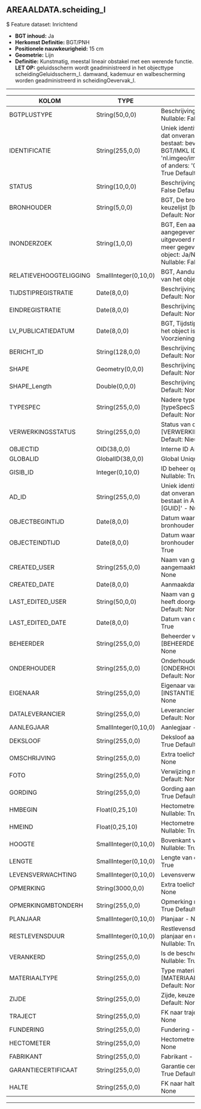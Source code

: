 ## AREAALDATA.scheiding_l

$ Feature dataset: Inrichtend

* __BGT inhoud:__ Ja
* __Herkomst Definitie:__ BGT/PNH
* __Positionele nauwkeurigheid:__ 15 cm
* __Geometrie:__ Lijn
* __Definitie:__ Kunstmatig, meestal lineair obstakel met een werende functie. __LET OP:__ geluidsscherm wordt geadministreerd in het objecttype scheidingGeluidsscherm_l. damwand, kademuur en walbescherming worden geadministreerd in scheidingOevervak_l.

***

|KOLOM                              |TYPE          	        |DEFINITIE|
|------                          	|----          	        |-----    |
|BGTPLUSTYPE                        |String(50,0,0)         |Beschrijving - keuzelijst [typeSHDLijn] Nullable: False Default: None|
|IDENTIFICATIE                      |String(255,0,0)        |Uniek identificatienummer voor het object dat onveranderlijk is zolang het object bestaat: bevat indien van toepassing BGT/IMKL ID in format 'nl.imgeo/imkl.bronhouderscode.LokaalID' of anders: '00000'.LokaalID - Nullable: True Default: None|
|STATUS                             |String(10,0,0)         |Beschrijving - keuzelijst [status] Nullable: False Default: :bestaand|
|BRONHOUDER                         |String(5,0,0)          |BGT, De bronhoudercode van het object, keuzelijst [bronhouder] - Nullable: False Default: None|
|INONDERZOEK                        |String(1,0,0)          |BGT, Een aanduiding waarmee wordt aangegeven dat een onderzoek wordt uitgevoerd naar de juistheid van een of meer gegevens van het betreffende object: Ja/Nee, keuzelijst [jaNee] Nullable: False Default: N|
|RELATIEVEHOOGTELIGGING             |SmallInteger(0,10,0)   |BGT, Aanduiding voor de relatieve hoogte van het object - Nullable: False Default: 0|
|TIJDSTIPREGISTRATIE                |Date(8,0,0)            |Beschrijving - keuzelijst [] Nullable: True Default: None|
|EINDREGISTRATIE                    |Date(8,0,0)            |Beschrijving - keuzelijst [] Nullable: True Default: None|
|LV_PUBLICATIEDATUM                 |Date(8,0,0)            |BGT, Tijdstip waarop deze instantie van het object is opgenomen in de Landelijke Voorziening - Nullable: True|
|BERICHT_ID                         |String(128,0,0)        |Beschrijving - keuzelijst [] Nullable: True Default: None|
|SHAPE                              |Geometry(0,0,0)        |Beschrijving: - keuzelijst [] Nullable: True Default: None|
|SHAPE_Length                       |Double(0,0,0)          |Beschrijving: - keuzelijst [] Nullable: True Default: None|
|TYPESPEC                            |String(255,0,0)    |Nadere typering van het object, keuzelijst [typeSpecSHDLijn] - Nullable: True Default: None|
|VERWERKINGSSTATUS                   |String(255,0,0)    |Status van de gegevens, keuzelijst [VERWERKINGSSTATUS] - Nullable: False Default: Nieuw|
|OBJECTID                            |OID(38,0,0)        |Interne ID ArcGIS - Nullable: False|
|GLOBALID                            |GlobalID(38,0,0)   |Global Unique Identifier - Nullable: False|
|GISIB_ID                            |Integer(0,10,0)    |ID beheer openbare ruimte (GISIB) - Nullable: True|
|AD_ID                               |String(255,0,0)    |Uniek identificatienummer voor het object dat onveranderlijk is zolang het object bestaat in Areaaldata: in format 'AD.[GUID]' - Nullable: False Default: None|
|OBJECTBEGINTIJD                     |Date(8,0,0)        |Datum waarop het object bij de bronhouder is ontstaan - Nullable: True|
|OBJECTEINDTIJD                      |Date(8,0,0)        |Datum waarop het object bij de bronhouder niet meer geldig is - Nullable: True|
|CREATED_USER                        |String(255,0,0)    |Naam van gebruiker die de rij heeft aangemaakt - Nullable: True Default: None|
|CREATED_DATE                        |Date(8,0,0)        |Aanmaakdatum - Nullable: True|
|LAST_EDITED_USER                    |String(50,0,0)     |Naam van gebruiker die de laatste mutatie heeft doorgevoerd - Nullable: True Default: None|
|LAST_EDITED_DATE                    |Date(8,0,0)        |Datum van de laatste mutatie - Nullable: True|
|BEHEERDER                           |String(255,0,0)    |Beheerder van het object, keuzelijst [BEHEERDER] - Nullable: True Default: None|
|ONDERHOUDER                         |String(255,0,0)    |Onderhouder van het object, keuzelijst [ONDERHOUDER] - Nullable: True Default: None|
|EIGENAAR                            |String(255,0,0)    |Eigenaar van het object, keuzelijst [INSTANTIE] - Nullable: True Default: None| 
|DATALEVERANCIER                     |String(255,0,0)    |Leverancier van de data - Nullable: True Default: None|
|AANLEGJAAR                          |SmallInteger(0,10,0)  |Aanlegjaar - Nullable: True|
|DEKSLOOF                            |String(255,0,0)       |Deksloof aanwezig: Ja/Nee - Nullable: True Default: None|
|OMSCHRIJVING                        |String(255,0,0)       |Extra toelichting - Nullable: True Default: None|
|FOTO                                |String(255,0,0)       |Verwijzing naar Foto - Nullable: True Default: None|
|GORDING                             |String(255,0,0)       |Gording aanwezig: Ja/Nee - Nullable: True Default: None|
|HMBEGIN                             |Float(0,25,10)        |Hectometrering begin beschoeiing - Nullable: True|
|HMEIND                              |Float(0,25,10)        |Hectometrering eind beschoeiing  - Nullable: True|
|HOOGTE                              |SmallInteger(0,10,0)  |Bovenkant van de constructie tov NAP - Nullable: True|
|LENGTE                              |SmallInteger(0,10,0)  |Lengte van de beschoeiing - Nullable: True|
|LEVENSVERWACHTING                   |SmallInteger(0,10,0)  |Levensverwachting - Nullable: True|
|OPMERKING                           |String(3000,0,0)      |Extra toelichting - Nullable: True Default: None|
|OPMERKINGMBTONDERH                  |String(255,0,0)       |Opmerking mbt onderhoud - Nullable: True Default: None|
|PLANJAAR                            |SmallInteger(0,10,0)  |Planjaar - Nullable: True|
|RESTLEVENSDUUR                      |SmallInteger(0,10,0)  |Restlevensduur (berekend op basis van planjaar en datum inspectieopname - Nullable: True|
|VERANKERD                           |String(255,0,0)       |Is de beschoeiing verankerd: Ja/Nee - Nullable: True Default: None|
|MATERIAALTYPE                       |String(255,0,0)       |Type materiaal, keuzelijst [MATERIAALTYPE] - Nullable: True Default: None|
|ZIJDE                               |String(255,0,0)       |Zijde, keuzelijst [ZIJDE] - Nullable: True Default: None|
|TRAJECT                             |String(255,0,0)          |FK naar traject_v - Nullable: True Default: None|
|FUNDERING                           |String(255,0,0)       |Fundering - Nullable: True Default: None|
|HECTOMETER                          |String(255,0,0)       |Hectometrering - Nullable: True Default: None|
|FABRIKANT                           |String(255,0,0)       |Fabrikant - Nullable: True Default: None|
|GARANTIECERTIFICAAT                 |String(255,0,0)       |Garantie certificaat aanwezig - Nullable: True Default: None|
|HALTE                               |String(255,0,0)       |FK naar halte_v - Nullable: True Default: None|


***
